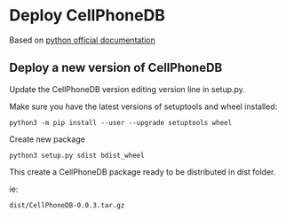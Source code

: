 # Deploy CellPhoneDB
Based on [python official documentation](https://packaging.python.org/tutorials/packaging-projects/)


## Deploy a new version of CellPhoneDB

Update the CellPhoneDB version editing version line in setup.py.

Make sure you have the latest versions of setuptools and wheel installed:
```shell
python3 -m pip install --user --upgrade setuptools wheel
```

Create new package
```shell
python3 setup.py sdist bdist_wheel
```

This create a CellPhoneDB package ready to be distributed in dist folder.

ie:
```
dist/CellPhoneDB-0.0.3.tar.gz
```